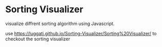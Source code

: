# Sorting Visualizer

visualize diffrent sorting algorithm using Javascript.

use https://luggati.github.io/Sorting-Visualizer/Sorting%20Visualizer/ to checkout the sorting visualizer
